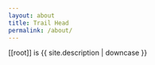 ```yaml
---
layout: about
title: Trail Head
permalink: /about/
---
```


[[root]] is {{ site.description | downcase }}
